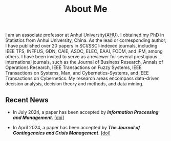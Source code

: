 ﻿---
layout: page
title:  About Me
cover:  false
menu:   true
order:  1
---
I am an associate professor at Anhui University([AHU](https://en.ahu.edu.cn/)). I obtained my PhD in Statistics from Anhui University, China. As the lead or corresponding author, I have published over 20 papers in SCI/SSCI-indexed journals, including IEEE TFS, INFFUS, GDN, CAIE, ASOC, ELEC, EAAI, FODM, and IPM, among others. I have been invited to serve as a reviewer for several prestigious international journals, such as the Journal of Business Research, Annals of Operations Research, IEEE Transactions on Fuzzy Systems, IEEE Transactions on Systems, Man, and Cybernetics-Systems, and IEEE Transactions on Cybernetics. My research areas encompass data-driven decision analysis, decision theory and methods, and data mining.


## Recent News
* In July 2024, a paper has been accepted by ***Information Processing and Management***. [[doi]](https://www.sciencedirect.com/science/article/abs/pii/S0306457324000888) 

* In April 2024, a paper has been accepted by ***The Journal of Contingencies and Crisis Management***. [[doi]](https://onlinelibrary.wiley.com/doi/10.1111/1468-5973.12572) 

  

